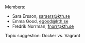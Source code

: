 Members:
* Sara Ersson, saraers@kth.se
* Emma Good, egood@kth.se
* Fredrik Norrman, fnorr@kth.se

Topic suggestion: Docker vs. Vagrant
